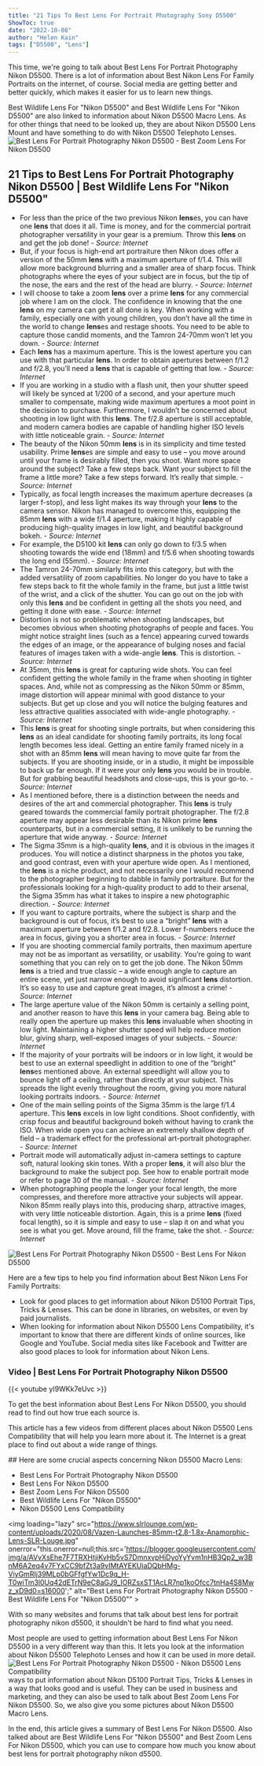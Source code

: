 ```yaml
---
title: "21 Tips To Best Lens For Portrait Photography Sony D5500"
ShowToc: true 
date: "2022-10-08"
author: "Helen Kain" 
tags: ["D5500", "Lens"]
---
```


	
This time, we're going to talk about Best Lens For Portrait Photography Nikon D5500. There is a lot of information about Best Nikon Lens For Family Portraits on the internet, of course. Social media are getting better and better quickly, which makes it easier for us to learn new things.

Best Wildlife Lens For "Nikon D5500" and Best Wildlife Lens For "Nikon D5500" are also linked to information about Nikon D5500 Macro Lens. As for other things that need to be looked up, they are about Nikon D5500 Lens Mount and have something to do with Nikon D5500 Telephoto Lenses.
<img loading="lazy" src="https://froknowsphoto.com/wp-content/uploads/2016/08/20160830_photoedit1.jpg" onerror="this.onerror=null;this.src='https://blogger.googleusercontent.com/img/a/AVvXsEhe7F7TRXHtjiKvHb5vS7DmnxvpHiDyoYyYvm1nHB3Qp2_w3BnM6A2eq4v7FYxCC9bfZt3a9vIMtAYEKUiaDQbHMg-ViyGmRIj39MLp0bGFfgfYw1Dc9q_H-T0wiTm3l0Uq42dETrN9eC8aGJ9_IORZsxST1AcLR7np1koOfcc7tnHa4S8Mwz_xD9d0=s16000';" alt="Best Lens For Portrait Photography Nikon D5500 - Best Zoom Lens For Nikon D5500" >

## 21 Tips to Best Lens For Portrait Photography Nikon D5500 | Best Wildlife Lens For "Nikon D5500"
-   For less than the price of the two previous Nikon **lens**es, you can have one **lens** that does it all. Time is money, and for the commercial portrait photographer versatility in your gear is a premium. Throw this **lens** on and get the job done! - <cite>Source: Internet</cite>
-   But, if your focus is high-end art portraiture then Nikon does offer a version of the 50mm **lens** with a maximum aperture of f/1.4. This will allow more background blurring and a smaller area of sharp focus. Think photographs where the eyes of your subject are in focus, but the tip of the nose, the ears and the rest of the head are blurry. - <cite>Source: Internet</cite>
-   I will choose to take a zoom **lens** over a prime **lens** for any commercial job where I am on the clock. The confidence in knowing that the one **lens** on my camera can get it all done is key. When working with a family, especially one with young children, you don’t have all the time in the world to change **lens**es and restage shoots. You need to be able to capture those candid moments, and the Tamron 24-70mm won’t let you down. - <cite>Source: Internet</cite>
-   Each **lens** has a maximum aperture. This is the lowest aperture you can use with that particular **lens**. In order to obtain apertures between f/1.2 and f/2.8, you’ll need a **lens** that is capable of getting that low. - <cite>Source: Internet</cite>
-   If you are working in a studio with a flash unit, then your shutter speed will likely be synced at 1/200 of a second, and your aperture much smaller to compensate, making wide maximum apertures a moot point in the decision to purchase. Furthermore, I wouldn’t be concerned about shooting in low light with this **lens**. The f/2.8 aperture is still acceptable, and modern camera bodies are capable of handling higher ISO levels with little noticeable grain. - <cite>Source: Internet</cite>
-   The beauty of the Nikon 50mm **lens** is in its simplicity and time tested usability. Prime **lens**es are simple and easy to use – you move around until your frame is desirably filled, then you shoot. Want more space around the subject? Take a few steps back. Want your subject to fill the frame a little more? Take a few steps forward. It’s really that simple. - <cite>Source: Internet</cite>
-   Typically, as focal length increases the maximum aperture decreases (a larger f-stop), and less light makes its way through your **lens** to the camera sensor. Nikon has managed to overcome this, equipping the 85mm **lens** with a wide f/1.4 aperture, making it highly capable of producing high-quality images in low light, and beautiful background bokeh. - <cite>Source: Internet</cite>
-   For example, the D5100 kit **lens** can only go down to f/3.5 when shooting towards the wide end (18mm) and f/5.6 when shooting towards the long end (55mm). - <cite>Source: Internet</cite>
-   The Tamron 24-70mm similarly fits into this category, but with the added versatility of zoom capabilities. No longer do you have to take a few steps back to fit the whole family in the frame, but just a little twist of the wrist, and a click of the shutter. You can go out on the job with only this **lens** and be confident in getting all the shots you need, and getting it done with ease. - <cite>Source: Internet</cite>
-   Distortion is not so problematic when shooting landscapes, but becomes obvious when shooting photographs of people and faces. You might notice straight lines (such as a fence) appearing curved towards the edges of an image, or the appearance of bulging noses and facial features of images taken with a wide-angle **lens**. This is distortion. - <cite>Source: Internet</cite>
-   At 35mm, this **lens** is great for capturing wide shots. You can feel confident getting the whole family in the frame when shooting in tighter spaces. And, while not as compressing as the Nikon 50mm or 85mm, image distortion will appear minimal with good distance to your subjects. But get up close and you will notice the bulging features and less attractive qualities associated with wide-angle photography. - <cite>Source: Internet</cite>
-   This **lens** is great for shooting single portraits, but when considering this **lens** as an ideal candidate for shooting family portraits, its long focal length becomes less ideal. Getting an entire family framed nicely in a shot with an 85mm **lens** will mean having to move quite far from the subjects. If you are shooting inside, or in a studio, it might be impossible to back up far enough. If it were your only **lens** you would be in trouble. But for grabbing beautiful headshots and close-ups, this is your go-to. - <cite>Source: Internet</cite>
-   As I mentioned before, there is a distinction between the needs and desires of the art and commercial photographer. This **lens** is truly geared towards the commercial family portrait photographer. The f/2.8 aperture may appear less desirable than its Nikon prime **lens** counterparts, but in a commercial setting, it is unlikely to be running the aperture that wide anyway. - <cite>Source: Internet</cite>
-   The Sigma 35mm is a high-quality **lens**, and it is obvious in the images it produces. You will notice a distinct sharpness in the photos you take, and good contrast, even with your aperture wide open. As I mentioned, the **lens** is a niche product, and not necessarily one I would recommend to the photographer beginning to dabble in family portraiture. But for the professionals looking for a high-quality product to add to their arsenal, the Sigma 35mm has what it takes to inspire a new photographic direction. - <cite>Source: Internet</cite>
-   If you want to capture portraits, where the subject is sharp and the background is out of focus, it’s best to use a “bright” **lens** with a maximum aperture between f/1.2 and f/2.8. Lower f-numbers reduce the area in focus, giving you a shorter area in focus. - <cite>Source: Internet</cite>
-   If you are shooting commercial family portraits, then maximum aperture may not be as important as versatility, or usability. You’re going to want something that you can rely on to get the job done. The Nikon 50mm **lens** is a tried and true classic – a wide enough angle to capture an entire scene, yet just narrow enough to avoid significant **lens** distortion. It’s so easy to use and capture great images, it’s almost a crime! - <cite>Source: Internet</cite>
-   The large aperture value of the Nikon 50mm is certainly a selling point, and another reason to have this **lens** in your camera bag. Being able to really open the aperture up makes this **lens** invaluable when shooting in low light. Maintaining a higher shutter speed will help reduce motion blur, giving sharp, well-exposed images of your subjects. - <cite>Source: Internet</cite>
-   If the majority of your portraits will be indoors or in low light, it would be best to use an external speedlight in addition to one of the “bright” **lens**es mentioned above. An external speedlight will allow you to bounce light off a ceiling, rather than directly at your subject. This spreads the light evenly throughout the room, giving you more natural looking portraits indoors. - <cite>Source: Internet</cite>
-   One of the main selling points of the Sigma 35mm is the large f/1.4 aperture. This **lens** excels in low light conditions. Shoot confidently, with crisp focus and beautiful background bokeh without having to crank the ISO. When wide open you can achieve an extremely shallow depth of field – a trademark effect for the professional art-portrait photographer. - <cite>Source: Internet</cite>
-   Portrait mode will automatically adjust in-camera settings to capture soft, natural looking skin tones. With a proper **lens**, it will also blur the background to make the subject pop. See how to enable portrait mode or refer to page 30 of the manual. - <cite>Source: Internet</cite>
-   When photographing people the longer your focal length, the more compresses, and therefore more attractive your subjects will appear. Nikon 85mm really plays into this, producing sharp, attractive images, with very little noticeable distortion. Again, this is a prime **lens** (fixed focal length), so it is simple and easy to use – slap it on and what you see is what you get. Move around, fill the frame, take the shot. - <cite>Source: Internet</cite>


<img loading="lazy" src="https://www.amateurphotographer.co.uk/wp-content/uploads/2020/09/MAIN-Moonrise-over-Blea-Tarn-and-the-Langdales-scaled.jpg" onerror="this.onerror=null;this.src='https://blogger.googleusercontent.com/img/a/AVvXsEhe7F7TRXHtjiKvHb5vS7DmnxvpHiDyoYyYvm1nHB3Qp2_w3BnM6A2eq4v7FYxCC9bfZt3a9vIMtAYEKUiaDQbHMg-ViyGmRIj39MLp0bGFfgfYw1Dc9q_H-T0wiTm3l0Uq42dETrN9eC8aGJ9_IORZsxST1AcLR7np1koOfcc7tnHa4S8Mwz_xD9d0=s16000';" alt="Best Lens For Portrait Photography Nikon D5500 - Best Lens For Nikon D5500" >

Here are a few tips to help you find information about Best Nikon Lens For Family Portraits:
- Look for good places to get information about Nikon D5100 Portrait Tips, Tricks & Lenses. This can be done in libraries, on websites, or even by paid journalists.
- When looking for information about Nikon D5500 Lens Compatibility, it's important to know that there are different kinds of online sources, like Google and YouTube. Social media sites like Facebook and Twitter are also good places to look for information about Nikon Lens.

### Video | Best Lens For Portrait Photography Nikon D5500
{{< youtube yI9WKk7eUvc >}} 

To get the best information about Best Lens For Nikon D5500, you should read to find out how true each source is.

This article has a few videos from different places about Nikon D5500 Lens Compatibility that will help you learn more about it. The Internet is a great place to find out about a wide range of things.
<script async="async" data-cfasync="false" src="//normallydemandedalter.com/fe63df3c5408708b15d8dc3d9b206b31/invoke.js"></script>
<div id="container-fe63df3c5408708b15d8dc3d9b206b31"></div>
## Here are some crucial aspects concerning Nikon D5500 Macro Lens:

- Best Lens For Portrait Photography Nikon D5500
- Best Lens For Nikon D5500
- Best Zoom Lens For Nikon D5500
- Best Wildlife Lens For "Nikon D5500"
- Nikon D5500 Lens Compatibility

 <img loading="lazy" src="https://www.slrlounge.com/wp-content/uploads/2020/08/Vazen-Launches-85mm-t2.8-1.8x-Anamorphic-Lens-SLR-Louge.jpg" onerror="this.onerror=null;this.src='https://blogger.googleusercontent.com/img/a/AVvXsEhe7F7TRXHtjiKvHb5vS7DmnxvpHiDyoYyYvm1nHB3Qp2_w3BnM6A2eq4v7FYxCC9bfZt3a9vIMtAYEKUiaDQbHMg-ViyGmRIj39MLp0bGFfgfYw1Dc9q_H-T0wiTm3l0Uq42dETrN9eC8aGJ9_IORZsxST1AcLR7np1koOfcc7tnHa4S8Mwz_xD9d0=s16000';" alt="Best Lens For Portrait Photography Nikon D5500 - Best Wildlife Lens For "Nikon D5500"" >

With so many websites and forums that talk about best lens for portrait photography nikon d5500, it shouldn't be hard to find what you need.

Most people are used to getting information about Best Lens For Nikon D5500 in a very different way than this. It lets you look at the information about Nikon D5500 Telephoto Lenses and how it can be used in more detail.
<img loading="lazy" src="https://i.ytimg.com/vi/VPsLLGvL51I/maxresdefault.jpg" onerror="this.onerror=null;this.src='https://blogger.googleusercontent.com/img/a/AVvXsEhe7F7TRXHtjiKvHb5vS7DmnxvpHiDyoYyYvm1nHB3Qp2_w3BnM6A2eq4v7FYxCC9bfZt3a9vIMtAYEKUiaDQbHMg-ViyGmRIj39MLp0bGFfgfYw1Dc9q_H-T0wiTm3l0Uq42dETrN9eC8aGJ9_IORZsxST1AcLR7np1koOfcc7tnHa4S8Mwz_xD9d0=s16000';" alt="Best Lens For Portrait Photography Nikon D5500 - Nikon D5500 Lens Compatibility" >
ways to put information about Nikon D5100 Portrait Tips, Tricks & Lenses in a way that looks good and is useful. They can be used in business and marketing, and they can also be used to talk about Best Zoom Lens For Nikon D5500. So, we also give you some pictures about Nikon D5500 Macro Lens.

In the end, this article gives a summary of Best Lens For Nikon D5500. Also talked about are Best Wildlife Lens For "Nikon D5500" and Best Zoom Lens For Nikon D5500, which you can use to compare how much you know about best lens for portrait photography nikon d5500.
	
	
	
	

